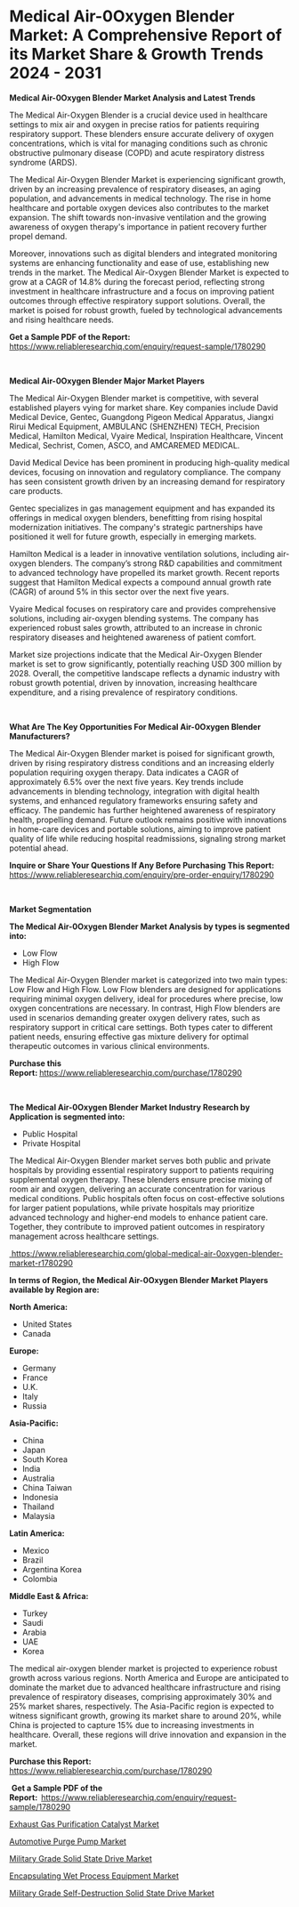 <p><h1>Medical Air-0Oxygen Blender Market: A Comprehensive Report of its Market Share & Growth Trends 2024 - 2031</h1></p><p><strong>Medical Air-0Oxygen Blender Market Analysis and Latest Trends</strong></p>
<p><p>The Medical Air-Oxygen Blender is a crucial device used in healthcare settings to mix air and oxygen in precise ratios for patients requiring respiratory support. These blenders ensure accurate delivery of oxygen concentrations, which is vital for managing conditions such as chronic obstructive pulmonary disease (COPD) and acute respiratory distress syndrome (ARDS). </p><p>The Medical Air-Oxygen Blender Market is experiencing significant growth, driven by an increasing prevalence of respiratory diseases, an aging population, and advancements in medical technology. The rise in home healthcare and portable oxygen devices also contributes to the market expansion. The shift towards non-invasive ventilation and the growing awareness of oxygen therapy's importance in patient recovery further propel demand.</p><p>Moreover, innovations such as digital blenders and integrated monitoring systems are enhancing functionality and ease of use, establishing new trends in the market. The Medical Air-Oxygen Blender Market is expected to grow at a CAGR of 14.8% during the forecast period, reflecting strong investment in healthcare infrastructure and a focus on improving patient outcomes through effective respiratory support solutions. Overall, the market is poised for robust growth, fueled by technological advancements and rising healthcare needs.</p></p>
<p><strong>Get a Sample PDF of the Report:&nbsp;</strong> <a href="https://www.reliableresearchiq.com/enquiry/request-sample/1780290?utm_campaign=104&utm_medium=2&utm_source=Github&utm_content=ia&utm_term=13102024&utm_id=medical-air-0oxygen-blender">https://www.reliableresearchiq.com/enquiry/request-sample/1780290</a></p>
<p>&nbsp;</p>
<p><strong>Medical Air-0Oxygen Blender Major Market Players</strong></p>
<p><p>The Medical Air-Oxygen Blender market is competitive, with several established players vying for market share. Key companies include David Medical Device, Gentec, Guangdong Pigeon Medical Apparatus, Jiangxi Rirui Medical Equipment, AMBULANC (SHENZHEN) TECH, Precision Medical, Hamilton Medical, Vyaire Medical, Inspiration Healthcare, Vincent Medical, Sechrist, Comen, ASCO, and AMCAREMED MEDICAL.</p><p>David Medical Device has been prominent in producing high-quality medical devices, focusing on innovation and regulatory compliance. The company has seen consistent growth driven by an increasing demand for respiratory care products. </p><p>Gentec specializes in gas management equipment and has expanded its offerings in medical oxygen blenders, benefitting from rising hospital modernization initiatives. The company's strategic partnerships have positioned it well for future growth, especially in emerging markets.</p><p>Hamilton Medical is a leader in innovative ventilation solutions, including air-oxygen blenders. The company’s strong R&D capabilities and commitment to advanced technology have propelled its market growth. Recent reports suggest that Hamilton Medical expects a compound annual growth rate (CAGR) of around 5% in this sector over the next five years.</p><p>Vyaire Medical focuses on respiratory care and provides comprehensive solutions, including air-oxygen blending systems. The company has experienced robust sales growth, attributed to an increase in chronic respiratory diseases and heightened awareness of patient comfort.</p><p>Market size projections indicate that the Medical Air-Oxygen Blender market is set to grow significantly, potentially reaching USD 300 million by 2028. Overall, the competitive landscape reflects a dynamic industry with robust growth potential, driven by innovation, increasing healthcare expenditure, and a rising prevalence of respiratory conditions.</p></p>
<p>&nbsp;</p>
<p><strong>What Are The Key Opportunities For Medical Air-0Oxygen Blender Manufacturers?</strong></p>
<p><p>The Medical Air-Oxygen Blender market is poised for significant growth, driven by rising respiratory distress conditions and an increasing elderly population requiring oxygen therapy. Data indicates a CAGR of approximately 6.5% over the next five years. Key trends include advancements in blending technology, integration with digital health systems, and enhanced regulatory frameworks ensuring safety and efficacy. The pandemic has further heightened awareness of respiratory health, propelling demand. Future outlook remains positive with innovations in home-care devices and portable solutions, aiming to improve patient quality of life while reducing hospital readmissions, signaling strong market potential ahead.</p></p>
<p><strong>Inquire or Share Your Questions If Any Before Purchasing This Report:</strong> <a href="https://www.reliableresearchiq.com/enquiry/pre-order-enquiry/1780290?utm_campaign=104&utm_medium=2&utm_source=Github&utm_content=ia&utm_term=13102024&utm_id=medical-air-0oxygen-blender">https://www.reliableresearchiq.com/enquiry/pre-order-enquiry/1780290</a></p>
<p>&nbsp;</p>
<p><strong>Market Segmentation</strong></p>
<p><strong>The Medical Air-0Oxygen Blender Market Analysis by types is segmented into:</strong></p>
<p><ul><li>Low Flow</li><li>High Flow</li></ul></p>
<p><p>The Medical Air-Oxygen Blender market is categorized into two main types: Low Flow and High Flow. Low Flow blenders are designed for applications requiring minimal oxygen delivery, ideal for procedures where precise, low oxygen concentrations are necessary. In contrast, High Flow blenders are used in scenarios demanding greater oxygen delivery rates, such as respiratory support in critical care settings. Both types cater to different patient needs, ensuring effective gas mixture delivery for optimal therapeutic outcomes in various clinical environments.</p></p>
<p><strong>Purchase this Report:&nbsp;</strong><a href="https://www.reliableresearchiq.com/purchase/1780290?utm_campaign=104&utm_medium=2&utm_source=Github&utm_content=ia&utm_term=13102024&utm_id=medical-air-0oxygen-blender">https://www.reliableresearchiq.com/purchase/1780290</a></p>
<p>&nbsp;</p>
<p><strong>The Medical Air-0Oxygen Blender Market Industry Research by Application is segmented into:</strong></p>
<p><ul><li>Public Hospital</li><li>Private Hospital</li></ul></p>
<p><p>The Medical Air-Oxygen Blender market serves both public and private hospitals by providing essential respiratory support to patients requiring supplemental oxygen therapy. These blenders ensure precise mixing of room air and oxygen, delivering an accurate concentration for various medical conditions. Public hospitals often focus on cost-effective solutions for larger patient populations, while private hospitals may prioritize advanced technology and higher-end models to enhance patient care. Together, they contribute to improved patient outcomes in respiratory management across healthcare settings.</p></p>
<p><a href="https://www.reliableresearchiq.com/global-medical-air-0oxygen-blender-market-r1780290?utm_campaign=104&utm_medium=2&utm_source=Github&utm_content=ia&utm_term=13102024&utm_id=medical-air-0oxygen-blender">&nbsp;https://www.reliableresearchiq.com/global-medical-air-0oxygen-blender-market-r1780290</a></p>
<p><strong>In terms of Region, the Medical Air-0Oxygen Blender Market Players available by Region are:</strong></p>
<p>
    <p> <strong> North America: </strong>
        <ul>
            <li>United States</li>
            <li>Canada</li>
        </ul>
        </p> 
    <p> <strong> Europe: </strong>
        <ul>
            <li>Germany</li>
            <li>France</li>
            <li>U.K.</li>
            <li>Italy</li>
            <li>Russia</li>
        </ul>
        </p> 
    <p> <strong> Asia-Pacific: </strong>
        <ul>
            <li>China</li>
            <li>Japan</li>
            <li>South Korea</li>
            <li>India</li>
            <li>Australia</li>
            <li>China Taiwan</li>
            <li>Indonesia</li>
            <li>Thailand</li>
            <li>Malaysia</li>
        </ul>
        </p> 
    <p> <strong> Latin America: </strong>
        <ul>
            <li>Mexico</li>
            <li>Brazil</li>
            <li>Argentina Korea</li>
            <li>Colombia</li>
        </ul>
        </p> 
    <p> <strong> Middle East & Africa: </strong>
        <ul>
            <li>Turkey</li>
            <li>Saudi</li>
            <li>Arabia</li>
            <li>UAE</li>
            <li>Korea</li>
        </ul>
    </p>
    </p>
<p><p>The medical air-oxygen blender market is projected to experience robust growth across various regions. North America and Europe are anticipated to dominate the market due to advanced healthcare infrastructure and rising prevalence of respiratory diseases, comprising approximately 30% and 25% market shares, respectively. The Asia-Pacific region is expected to witness significant growth, growing its market share to around 20%, while China is projected to capture 15% due to increasing investments in healthcare. Overall, these regions will drive innovation and expansion in the market.</p></p>
<p><strong>Purchase this Report: </strong><a href="https://www.reliableresearchiq.com/purchase/1780290?utm_campaign=104&utm_medium=2&utm_source=Github&utm_content=ia&utm_term=13102024&utm_id=medical-air-0oxygen-blender">https://www.reliableresearchiq.com/purchase/1780290</a></p>
<p>&nbsp;<strong>Get a Sample PDF of the Report:&nbsp;&nbsp;</strong><a href="https://www.reliableresearchiq.com/enquiry/request-sample/1780290?utm_campaign=104&utm_medium=2&utm_source=Github&utm_content=ia&utm_term=13102024&utm_id=medical-air-0oxygen-blender">https://www.reliableresearchiq.com/enquiry/request-sample/1780290</a></p>
<p><strong></strong></p>
<p><p><a href="https://www.linkedin.com/pulse/exhaust-gas-purification-catalyst-market-navigating-challenges-bgwtc?utm_campaign=104&utm_medium=2&utm_source=Github&utm_content=ia&utm_term=13102024&utm_id=medical-air-0oxygen-blender">Exhaust Gas Purification Catalyst Market</a></p><p><a href="https://www.linkedin.com/pulse/automotive-purge-pump-market-outlook-forecast-from-2024-2031-8ivmf?utm_campaign=104&utm_medium=2&utm_source=Github&utm_content=ia&utm_term=13102024&utm_id=medical-air-0oxygen-blender">Automotive Purge Pump Market</a></p><p><a href="https://github.com/rozh43oreder/Market-Research-Report-List-1/blob/main/military-grade-solid-state-drive-market.md?utm_campaign=104&utm_medium=2&utm_source=Github&utm_content=ia&utm_term=13102024&utm_id=medical-air-0oxygen-blender">Military Grade Solid State Drive Market</a></p><p><a href="https://www.linkedin.com/pulse/consumer-behavior-shifts-encapsulating-wet-process-equipment-ferse?utm_campaign=104&utm_medium=2&utm_source=Github&utm_content=ia&utm_term=13102024&utm_id=medical-air-0oxygen-blender">Encapsulating Wet Process Equipment Market</a></p><p><a href="https://github.com/liz10hnbracht/Market-Research-Report-List-1/blob/main/military-grade-self-destruction-solid-state-drive-market.md?utm_campaign=104&utm_medium=2&utm_source=Github&utm_content=ia&utm_term=13102024&utm_id=medical-air-0oxygen-blender">Military Grade Self-Destruction Solid State Drive Market</a></p></p>